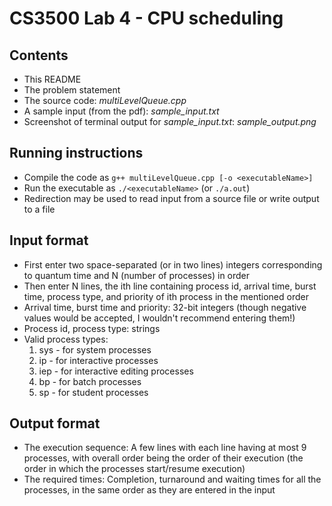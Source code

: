 # CS3500 Lab 4 - CPU scheduling

## Contents
- This README
- The problem statement
- The source code: <em>multiLevelQueue.cpp</em>
- A sample input (from the pdf): <em>sample_input.txt</em>
- Screenshot of terminal output for <em>sample_input.txt</em>: <em>sample_output.png</em>

## Running instructions
- Compile the code as `g++ multiLevelQueue.cpp [-o <executableName>]`
- Run the executable as `./<executableName>` (or `./a.out`)
- Redirection may be used to read input from a source file or write output to a file

## Input format
- First enter two space-separated (or in two lines) integers corresponding to quantum time and N (number of processes) in order
- Then enter N lines, the ith line containing process id, arrival time, burst time, process type, and priority of ith process in the mentioned order
- Arrival time, burst time and priority: 32-bit integers (though negative values would be accepted, I wouldn't recommend entering them!)
- Process id, process type: strings
- Valid process types:
    1. sys - for system processes
    2. ip  - for interactive processes
    3. iep - for interactive editing processes
    4. bp  - for batch processes
    5. sp  - for student processes

## Output format
- The execution sequence: A few lines with each line having at most 9 processes, with overall order being the order of their execution (the order in which the processes start/resume execution)
- The required times: Completion, turnaround and waiting times for all the processes, in the same order as they are entered in the input
